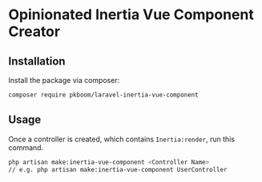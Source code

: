 # Opinionated Inertia Vue Component Creator

## Installation

Install the package via composer:

```bash
composer require pkboom/laravel-inertia-vue-component
```

## Usage

Once a controller is created, which contains `Inertia:render`, run this command.

```bash
php artisan make:inertia-vue-component <Controller Name>
// e.g. php artisan make:inertia-vue-component UserController
```

